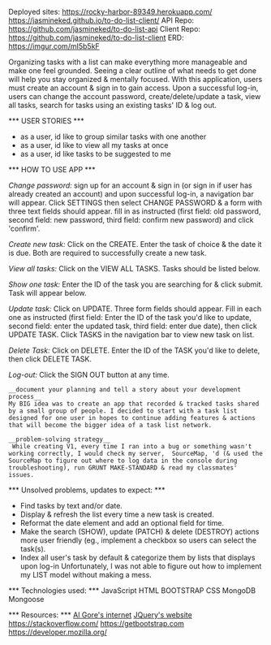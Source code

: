 Deployed sites: https://rocky-harbor-89349.herokuapp.com/
https://jasmineked.github.io/to-do-list-client/
API Repo: https://github.com/jasmineked/to-do-list-api
Client Repo: https://github.com/jasmineked/to-do-list-client
ERD: https://imgur.com/mI5b5kF

Organizing tasks with a list can make everything more manageable and make one feel grounded. Seeing a clear outline of what needs to get done will help you stay organized & mentally focused. With this application, users must create an account & sign in to gain access. Upon a successful log-in, users can change the account password, create/delete/update a task, view all tasks, search for tasks using an existing tasks' ID & log out.

*** USER STORIES ***
- as a user, id like to group similar tasks with one another
- as a user, id like to view all my tasks at once
- as a user, id like tasks to be suggested to me

*** HOW TO USE APP ***

*Change password:* sign up for an account & sign in (or sign in if user has already created an account) and upon successful log-in, a navigation bar will appear. Click SETTINGS then select CHANGE PASSWORD & a form with three text fields should appear. fill in as instructed (first field: old password, second field: new password, third field: confirm new password) and click 'confirm'.

*Create new task:* Click on the CREATE. Enter the task of choice & the date it is due. Both are required to successfully create a new task.

*View all tasks:* Click on the VIEW ALL TASKS. Tasks should be listed below.

*Show one task:* Enter the ID of the task you are searching for & click submit. Task will appear below.

*Update task:* Click on UPDATE. Three form fields should appear. Fill in each one as instructed (first field: Enter the ID of the task you'd like to update, second field: enter the updated task, third field: enter due date), then click UPDATE TASK. Click TASKS in the navigation bar to view new task on list.

*Delete Task:* Click on DELETE. Enter the ID of the TASK you'd like to delete, then click DELETE TASK.

*Log-out:* Click the SIGN OUT button at any time.

    __document your planning and tell a story about your development process__
    My BIG idea was to create an app that recorded & tracked tasks shared by a small group of people. I decided to start with a task list designed for one user in hopes to continue adding features & actions that will become the bigger idea of a task list network.

    __problem-solving strategy__
     While creating V1, every time I ran into a bug or something wasn't working correctly, I would check my server,  SourceMap, 'd (& used the SourceMap to figure out where to log data in the console during troubleshooting), run GRUNT MAKE-STANDARD & read my classmates' issues.

*** Unsolved problems, updates to expect: ***
- Find tasks by text and/or date.
- Display & refresh the list every time a new task is created.
- Reformat the date element and add an optional field for time.
- Make the search (SHOW), update (PATCH) & delete (DESTROY) actions more user friendly (eg., implement a checkbox so users can select the task(s).
- Index all user's task by default & categorize them by lists that displays upon log-in
Unfortunately, I was not able to figure out how to implement my LIST model without making a mess. 

*** Technologies used: ***
JavaScript
HTML
BOOTSTRAP
CSS
MongoDB
Mongoose

*** Resources: ***
[Al Gore's internet](google.com)
[JQuery's website](https://api.jquery.com/)
https://stackoverflow.com/
https://getbootstrap.com
https://developer.mozilla.org/
